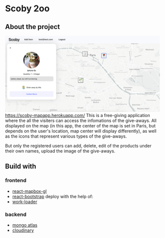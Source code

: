 # Scoby 2oo

## About the project

![project screenshots](./z-project-screenshots/homepage-screenshot.png)
https://scoby-mapapp.herokuapp.com/
This is a free-giving application where the all the visiters can access the infomations of the give-aways. All displayed on the map (in this app, the center of the map is set in Paris, but depends on the user's location, map center will display differently), as well as the icons that represent various types of the give-aways.

But only the registered users can add, delete, edit of the products under their own names, upload the image of the give-aways.

## Build with

### frontend

- [react-mapbox-gl](https://docs.mapbox.com/mapbox-gl-js/api/)
- [react-bootstrap](https://react-bootstrap.github.io/) deploy with the help of:
- [work-loader](https://docs.mapbox.com/mapbox-gl-js/api/)

### backend

- [mongo atlas](https://account.mongodb.com/)
- [cloudinary](https://cloudinary.com/)
